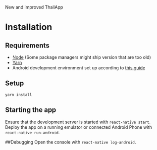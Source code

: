 New and improved ThaliApp

# Installation
## Requirements
* [Node](https://nodejs.org/en/) (Some package managers might ship version that are too old)
* [Yarn](https://yarnpkg.com/)
* Android development environment set up according to [this guide](https://facebook.github.io/react-native/docs/getting-started.html#android-development-environment)

## Setup
`yarn install`

## Starting the app
Ensure that the development server is started with `react-native start`.
Deploy the app on a running emulator or connected Android Phone with `react-native run-android`.

##Debugging
Open the console with `react-native log-android`.
